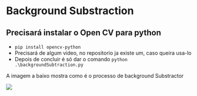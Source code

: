 # **Background Substraction**

  ## Precisará instalar o Open CV para python
  
  *  `pip install opencv-python`
  *  Precisará de algum video, no repositorio ja existe um, caso queira usa-lo
  *  Depois de concluir é só dar o comando `python .\backgroundSubtraction.py`


A imagem a baixo mostra como é o processo de background Substractor

![]([https://drive.google.com/drive/folders/15ryiTANoOp3rL-OHXcGoyh2a67yTTkmn?usp=sharing](https://drive.google.com/file/d/1K6yFVWecqenOxNTB7hulNLdm2MvyXW8x/view?usp=sharing))

